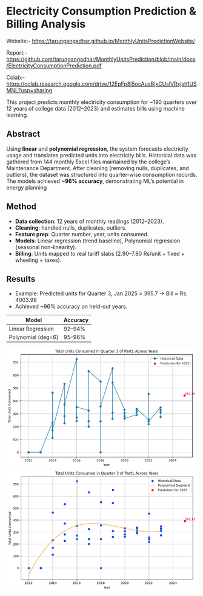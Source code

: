 # Electricity Consumption Prediction & Billing Analysis

Website:- https://tarungangadhar.github.io/MonthlyUnitsPredictionWebsite/

Report:- https://github.com/tarungangadhar/MonthlyUnitsPrediction/blob/main/docs/ElectricityConsumptionPrediction.pdf

Colab:- https://colab.research.google.com/drive/12EpFp8j5ocAuaBjxCUslVRxjsh1USMNL?usp=sharing

This project predicts monthly electricity consumption for ~190 quarters over 12 years of college data (2012–2023) and estimates bills using machine learning.

## Abstract
Using **linear** and **polynomial regression**, the system forecasts electricity usage and translates predicted units into electricity bills. Historical data was gathered from 144 monthly Excel files maintained by the college’s Maintenance Department. After cleaning (removing nulls, duplicates, and outliers), the dataset was structured into quarter-wise consumption records. The models achieved **~96% accuracy**, demonstrating ML’s potential in energy planning

## Method
- **Data collection**: 12 years of monthly readings (2012–2023).  
- **Cleaning**: handled nulls, duplicates, outliers.  
- **Feature prep**: Quarter number, year, units consumed.  
- **Models**: Linear regression (trend baseline), Polynomial regression (seasonal non-linearity).  
- **Billing**: Units mapped to real tariff slabs (2.90–7.80 Rs/unit + fixed + wheeling + taxes).  

## Results
- Example: Predicted units for Quarter 3, Jan 2025 = 395.7 → Bill ≈ Rs. 4003.99
- Achieved ~96% accuracy on held-out years.  

| Model               | Accuracy |
|----------------------|----------|
| Linear Regression    | 92–94%   |
| Polynomial (deg=6)   | 95–96%   |

![Linear Regression Example](assets/results_linear.png)
![Polynomial Regression Example](assets/results_polynomial.png)
